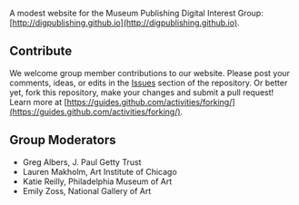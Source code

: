 A modest website for the Museum Publishing Digital Interest Group: [http://digpublishing.github.io](http://digpublishing.github.io).

## Contribute

We welcome group member contributions to our website. Please post your comments, ideas, or edits in the [Issues](https://github.com/digpublishing/digpublishing.github.io/issues) section of the repository. Or better yet, fork this repository, make your changes and submit a pull request! Learn more at [https://guides.github.com/activities/forking/](https://guides.github.com/activities/forking/).

## Group Moderators

- Greg Albers, J. Paul Getty Trust
- Lauren Makholm, Art Institute of Chicago
- Katie Reilly, Philadelphia Museum of Art
- Emily Zoss, National Gallery of Art
